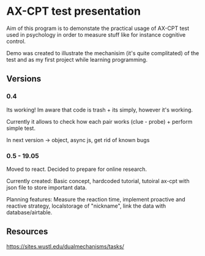 # AX-CPT test presentation

Aim of this program is to demonstate the practical usage of AX-CPT test used in psychology in order to measure stuff like for instance cognitive control.

Demo was created to illustrate the mechanisim (it's quite complitated) of the test and as my first project while learning programming.

## Versions

### 0.4

Its working! Im aware that code is trash + its simply, however it's working.

Currently it allows to check how each pair works (clue - probe) + perform simple test.

In next version -> object, async js, get rid of known bugs

### 0.5 - 19.05

Moved to react. Decided to prepare for online research. 

Currently created: Basic concept, hardcoded tutorial, tutoiral ax-cpt with json file to store important data. 

Planning features: Measure the reaction time, implement proactive and reactive strategy, localstorage of "nickname", link the data with database/airtable.

## Resources

https://sites.wustl.edu/dualmechanisms/tasks/
